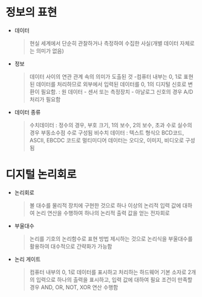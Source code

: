 # 정보의 표현

- 데이터
  > 현실 세계에서 단순히 관찰하거나 측정하여 수집한 사실(개별 데이터 자체로는 의미가 없음)
- 정보
  > 데이터 사이의 연관 관계 속의 의미가 도출된 것 -컴퓨터 내부는 0, 1로 표현된 데이터를 처리하므로 외부에서 입력된 데이터를 0, 1의 디지털 신호로 변환이 필요함. : 원 데이터 - 센서 또는 측정장치 - 아날로그 신호의 경우 A/D 처리가 필요함
- 데이터 종류
  > 수치데이터 : 정수의 경우, 부호 크기, 1의 보수, 2의 보수, 초과 수로 실수의 경우 부동소수점 수로 구성됨
  > 비수치 데이터 : 텍스트 형식으 BCD코드, ASCII, EBCDC 코드로 멀티미디어 데이터는 오디오, 이미지, 비디오로 구성됨

# 디지털 논리회로

- 논리회로
  > 볼 대수를 물리적 장치에 구현한 것으로 하나 이상의 논리적 입력 값에 대하여 논리 연산을 수행하여 하나의 논리적 출력 값을 얻는 전자회로
- 부울대수
  > 논리를 기호의 논리함수로 표현 방법 제시하는 것으로 논리식을 부울대수를 활용하여 대수적으로 간략화가 가능함
- 논리 게이트
  > 컴퓨터 내부의 0, 1로 데이터를 표시하고 처리하는 하드웨어 기본 소자로 2개의 입력으로 하나의 출력을 표시하고, 입력 값에 대하여 필요 조건이 만족할 경우 AND, OR, NOT, XOR 연산 수행함
